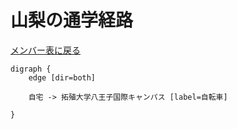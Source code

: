 # 山梨の通学経路

[メンバー表に戻る](member.md#メンバー表)

```graphviz
digraph {
    edge [dir=both]

    自宅 -> 拓殖大学八王子国際キャンパス [label=自転車]
    
}
```
